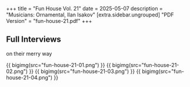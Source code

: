 +++
title = "Fun House Vol. 21"
date = 2025-05-07
description = "Musicians: Ornamental, Ilan Isakov"
[extra.sidebar.ungrouped]
"PDF Version" = "fun-house-21.pdf"
+++

## Full Interviews
on their merry way

{{ bigimg(src="fun-house-21-01.png") }}
{{ bigimg(src="fun-house-21-02.png") }}
{{ bigimg(src="fun-house-21-03.png") }}
{{ bigimg(src="fun-house-21-04.png") }}
